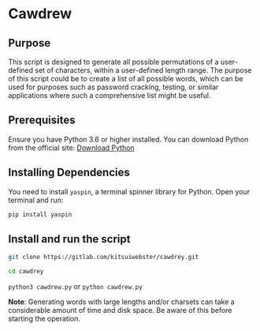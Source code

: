 # Cawdrew

## Purpose

This script is designed to generate all possible permutations of a user-defined set of characters, within a user-defined length range. The purpose of this script could be to create a list of all possible words, which can be used for purposes such as password cracking, testing, or similar applications where such a comprehensive list might be useful.

## Prerequisites

Ensure you have Python 3.6 or higher installed. You can download Python from the official site: [Download Python](https://www.python.org/downloads/)

## Installing Dependencies

You need to install `yaspin`, a terminal spinner library for Python. Open your terminal and run:

```bash
pip install yaspin
```

## Install and run the script

```bash
git clone https://gitlab.com/kitsuiwebster/cawdrey.git
```

```bash
cd cawdrey
```

`python3 cawdrew.py` or `python cawdrew.py`


**Note**: Generating words with large lengths and/or charsets can take a considerable amount of time and disk space. Be aware of this before starting the operation.
